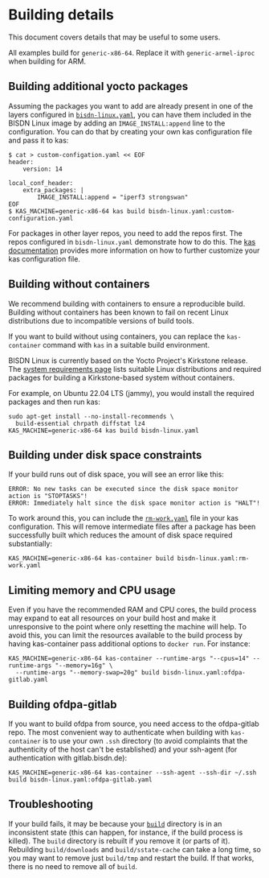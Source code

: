 # Building details

This document covers details that may be useful to some users.

All examples build for `generic-x86-64`. Replace it with
`generic-armel-iproc` when building for ARM.

## Building additional yocto packages

Assuming the packages you want to add are already present in one of the
layers configured in [`bisdn-linux.yaml`](bisdn-linux.yaml), you can have
them included in the BISDN Linux image by adding an `IMAGE_INSTALL:append`
line to the configuration. You can do that by creating your own kas
configuration file and pass it to kas:

```shell
$ cat > custom-configation.yaml << EOF
header:
    version: 14

local_conf_header:
    extra_packages: |
        IMAGE_INSTALL:append = "iperf3 strongswan"
EOF
$ KAS_MACHINE=generic-x86-64 kas build bisdn-linux.yaml:custom-configuration.yaml
```

For packages in other layer repos, you need to add the repos first. The repos
configured in `bisdn-linux.yaml` demonstrate how to do this. The
[kas documentation](https://kas.readthedocs.io/en/latest/userguide/project-configuration.html)
provides more information on how to further customize your kas configuration
file.

## Building without containers

We recommend building with containers to ensure a reproducible
build. Building without containers has been known to fail on recent
Linux distributions due to incompatible versions of build tools.

If you want to build without using containers, you can replace the
`kas-container` command with `kas` in a suitable build environment.

BISDN Linux is currently based on the Yocto Project's Kirkstone release.
The
[system requirements page](https://docs.yoctoproject.org/4.0.22/ref-manual/system-requirements.html)
lists suitable Linux distributions and required packages for
building a Kirkstone-based system without containers.

For example, on Ubuntu 22.04 LTS (jammy), you would install the required
packages and then run kas:

```shell
sudo apt-get install --no-install-recommends \
  build-essential chrpath diffstat lz4
KAS_MACHINE=generic-x86-64 kas build bisdn-linux.yaml
```

## Building under disk space constraints

If your build runs out of disk space, you will see an error like this:

```
ERROR: No new tasks can be executed since the disk space monitor action is "STOPTASKS"!
ERROR: Immediately halt since the disk space monitor action is "HALT"!
```

To work around this, you can include the [`rm-work.yaml`](rm-work.yaml)
file in your kas configuration. This will remove intermediate files
after a package has been successfully built which reduces the amount
of disk space required substantially:

```shell
KAS_MACHINE=generic-x86-64 kas-container build bisdn-linux.yaml:rm-work.yaml
```

## Limiting memory and CPU usage

Even if you have the recommended RAM and CPU cores, the build process may
expand to eat all resources on your build host and make it unresponsive
to the point where only resetting the machine will help. To avoid this,
you can limit the resources available to the build process by having
kas-container pass additional options to `docker run`. For instance:

```shell
KAS_MACHINE=generic-x86-64 kas-container --runtime-args "--cpus=14" --runtime-args "--memory=16g" \
  --runtime-args "--memory-swap=20g" build bisdn-linux.yaml:ofdpa-gitlab.yaml
```

## Building ofdpa-gitlab

If you want to build ofdpa from source, you need access to the
ofdpa-gitlab repo. The most convenient way to authenticate when building
with `kas-container` is to use your own `.ssh` directory (to avoid
complaints that the authenticity of the host can't be established)
and your ssh-agent (for authentication with gitlab.bisdn.de):

```shell
KAS_MACHINE=generic-x86-64 kas-container --ssh-agent --ssh-dir ~/.ssh build bisdn-linux.yaml:ofdpa-gitlab.yaml
```

## Troubleshooting

If your build fails, it may be because your [`build`](build) directory
is in an inconsistent state (this can happen, for instance, if the build
process is killed). The `build` directory is rebuilt if you remove it
(or parts of it). Rebuilding `build/downloads` and `build/sstate-cache`
can take a long time, so you may want to remove just `build/tmp` and
restart the build. If that works, there is no need to remove all of
`build`.
